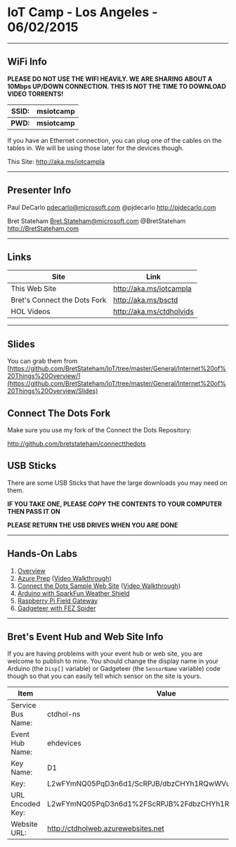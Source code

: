 # IoT Camp - Los Angeles - 06/02/2015 #

---

## WiFi Info ##

**PLEASE DO NOT USE THE WIFI HEAVILY.  WE ARE SHARING ABOUT A 10Mbps UP/DOWN CONNECTION.  THIS IS NOT THE TIME TO DOWNLOAD VIDEO TORRENTS!**

| SSID:     | msiotcamp     | 
| ---       | ---           |
| **PWD:**  | **msiotcamp** | 

If you have an Ethernet connection, you can plug one of the cables on the tables in.  We will be using those later for the devices though. 

This Site: http://aka.ms/iotcampla
  
---

## Presenter Info

Paul DeCarlo
pdecarlo@microsoft.com
@pjdecarlo
http://pjdecarlo.com

Bret Stateham
Bret.Stateham@microsoft.com
@BretStateham
http://BretStateham.com

---

## Links ##

| Site                          | Link                     | 
| ---                           | ---                      |
| This Web Site                 |  http://aka.ms/iotcampla |
| Bret's  Connect the Dots Fork | http://aka.ms/bsctd      | 
| HOL Videos                    | http://aka.ms/ctdholvids | 


---

## Slides ##

You can grab them from [https://github.com/BretStateham/IoT/tree/master/General/Internet%20of%20Things%20Overview/](https://github.com/BretStateham/IoT/tree/master/General/Internet%20of%20Things%20Overview/Slides) 

## Connect The Dots Fork ##

Make sure you use my fork of the Connect the Dots Repository:

http://github.com/bretstateham/connectthedots

## USB Sticks ##

There are some USB Sticks that have the large downloads you may need on them.  

**IF YOU TAKE ONE, PLEASE *COPY* THE CONTENTS TO YOUR COMPUTER THEN PASS IT ON**

**PLEASE RETURN THE USB DRIVES WHEN YOU ARE DONE**

---

## Hands-On Labs ##

1. [Overview](https://github.com/BretStateham/connectthedots/tree/master/HOLs)
2. [Azure Prep](https://github.com/BretStateham/connectthedots/blob/master/HOLs/Azure/AzurePrep) ([Video Walkthrough](https://youtu.be/xABIzejOxm4))
3. [Connect the Dots Sample Web Site](https://github.com/BretStateham/connectthedots/blob/master/HOLs/Azure/WebSite) ([Video Walkthrough](https://youtu.be/xABIzejOxm4))
4. [Arduino with SparkFun Weather Shield](https://github.com/BretStateham/connectthedots/tree/master/HOLs/Devices/GatewayConnectedDevices/Arduino%20UNO/Weather/WeatherSheildJson)
5. [Raspberry Pi Field Gateway](https://github.com/BretStateham/connectthedots/tree/master/HOLs/Devices/Gateways/GatewayService)
6. [Gadgeteer with FEZ Spider](https://github.com/BretStateham/connectthedots/tree/master/HOLs/Devices/DirectlyConnectedDevices/NETMF/ConnectTheDotsGadgeteer)


---

## Bret's Event Hub and Web Site Info ##

If you are having problems with your event hub or web site, you are welcome to publish to mine.  You should change the display name in your Arduino (the `Disp[]` variable) or Gadgeteer (the `SensorName` variable) code though so that you can easily tell which sensor on the site is yours.  

|  Item | Value | 
| --- | --- |
|Service Bus Name:|ctdhol-ns|
|Event Hub Name:|ehdevices|
|Key Name:|D1|
|Key:|L2wFYmNQ05PqD3n6d1/ScRPJB/dbzCHYh1RQwWVuBJc=|
|URL Encoded Key:|L2wFYmNQ05PqD3n6d1%2FScRPJB%2FdbzCHYh1RQwWVuBJc%3D|
|Website URL: |http://ctdholweb.azurewebsites.net

 

